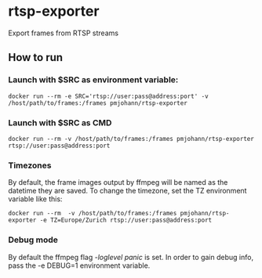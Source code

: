 # rtsp-exporter
Export frames from RTSP streams

## How to run

### Launch with $SRC as environment variable:

```
docker run --rm -e SRC='rtsp://user:pass@address:port' -v /host/path/to/frames:/frames pmjohann/rtsp-exporter
```

### Launch with $SRC as CMD

```
docker run --rm -v /host/path/to/frames:/frames pmjohann/rtsp-exporter rtsp://user:pass@address:port
```

### Timezones

By default, the frame images output by ffmpeg will be named as the datetime they are saved. To change the timezone, set the TZ environment variable like this:

```
docker run --rm  -v /host/path/to/frames:/frames pmjohann/rtsp-exporter -e TZ=Europe/Zurich rtsp://user:pass@address:port
```

### Debug mode

By default the ffmpeg flag *-loglevel panic* is set. In order to gain debug info, pass the -e DEBUG=1 environment variable.
